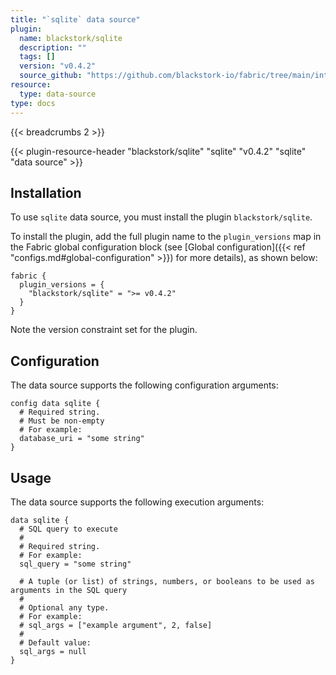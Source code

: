```yaml
---
title: "`sqlite` data source"
plugin:
  name: blackstork/sqlite
  description: ""
  tags: []
  version: "v0.4.2"
  source_github: "https://github.com/blackstork-io/fabric/tree/main/internal/sqlite/"
resource:
  type: data-source
type: docs
---
```


{{< breadcrumbs 2 >}}

{{< plugin-resource-header "blackstork/sqlite" "sqlite" "v0.4.2" "sqlite" "data source" >}}

## Installation

To use `sqlite` data source, you must install the plugin `blackstork/sqlite`.

To install the plugin, add the full plugin name to the `plugin_versions` map in the Fabric global configuration block (see [Global configuration]({{< ref "configs.md#global-configuration" >}}) for more details), as shown below:

```hcl
fabric {
  plugin_versions = {
    "blackstork/sqlite" = ">= v0.4.2"
  }
}
```

Note the version constraint set for the plugin.

## Configuration

The data source supports the following configuration arguments:

```hcl
config data sqlite {
  # Required string.
  # Must be non-empty
  # For example:
  database_uri = "some string"
}
```

## Usage

The data source supports the following execution arguments:

```hcl
data sqlite {
  # SQL query to execute
  #
  # Required string.
  # For example:
  sql_query = "some string"

  # A tuple (or list) of strings, numbers, or booleans to be used as arguments in the SQL query
  #
  # Optional any type.
  # For example:
  # sql_args = ["example argument", 2, false]
  # 
  # Default value:
  sql_args = null
}
```